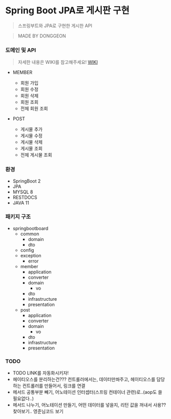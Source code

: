 # Spring Boot JPA로 게시판 구현

> 스프링부트와 JPA로 구현한 게시한 API

> MADE BY DONGGEON

### 도메인 및 API

> 자세한 내용은 WIKI를 참고해주세요! [WIKI](https://github.com/DongGeon0908/SpringBoot-Board/wiki)

- MEMBER
    + 회원 가입
    + 회원 수정
    + 회원 삭제
    + 회원 조회
    + 전체 회원 조회

- POST
    + 게시물 추가
    + 게시물 수정
    + 게시물 삭제
    + 게시물 조회
    + 전체 게시물 조회

### 환경

- SpringBoot 2
- JPA
- MYSQL 8
- RESTDOCS
- JAVA 11

### 패키지 구조

- springbootboard
    + common
        + domain
        + dto
    + config
    + exception
        + error
    + member
        + application
        + converter
        + domain
            + vo
        + dto
        + infrastructure
        + presentation
    + post
        + application
        + converter
        + domain
            + vo
        + dto
        + infrastructure
        + presentation

### TODO
- TODO LINK를 자동화시키자!
- 헤이티오스를 분리하는건??? 컨트롤러에서는, 데이터만쏴주고, 헤이티오스를 담당하는 컨트롤러를 만들어서, 링크를 연결
- 메서드 공통부분 빼기, 어노테이션 인터셉터(스프링 컨테이너 관련)로..(aop도 쓸 필요없다..)
- 메서드 나누기, 어노테이션 만들기, 어떤 데이터를 넣을지, 리턴 값을 꺼내서 사용?? 찾아보기.. 영준님코드 보기
